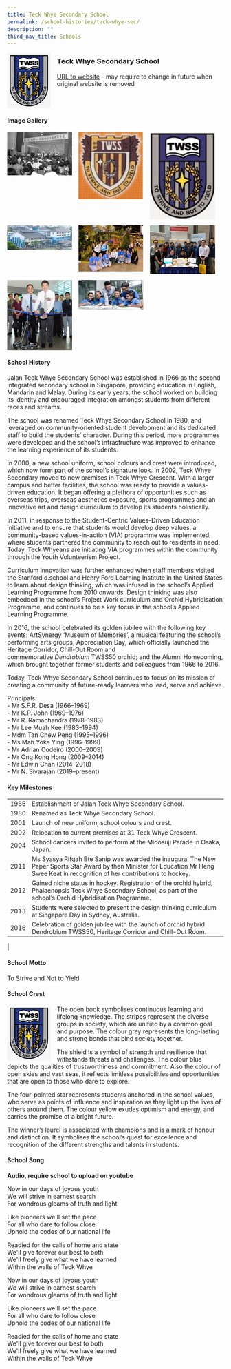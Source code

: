 ```yaml
---
title: Teck Whye Secondary School
permalink: /school-histories/teck-whye-sec/
description: ""
third_nav_title: Schools
---
```

<img src="/images/teckwhyesec1.png" style="width:20%;margin-right:15px;" align = "left">

### **Teck Whye Secondary School**
[URL to website](https://teckwhyesec.moe.edu.sg/) - may require to change in future when original website is removed

<br clear="left">

#### **Image Gallery**

<p><a href="https://staging.d1yxymztqoj7qn.amplifyapp.com/images/teckwhyesec2.jpg">  
<img src="/images/teckwhyesec2.jpg" style="width:30%;margin-right:15px;" align = "left">
</a></p>

<p><a href="https://staging.d1yxymztqoj7qn.amplifyapp.com/images/teckwhyesec3.jpg">  
<img src="/images/teckwhyesec3.jpg" style="width:30%;margin-right:15px;" align = "left">
</a></p>

<p><a href="https://staging.d1yxymztqoj7qn.amplifyapp.com/images/teckwhyesec4.jpg">  
<img src="/images/teckwhyesec4.jpg" style="width:30%;margin-right:15px;" align = "left">
</a></p>

<br clear="left">

<p><a href="https://staging.d1yxymztqoj7qn.amplifyapp.com/images/teckwhyesec5.jpg">  
<img src="/images/teckwhyesec5.jpg" style="width:30%;margin-right:15px;" align = "left">
</a></p>

<p><a href="https://staging.d1yxymztqoj7qn.amplifyapp.com/images/teckwhyesec6.jpg">  
<img src="/images/teckwhyesec6.jpg" style="width:30%;margin-right:15px;" align = "left">
</a></p>

<p><a href="https://staging.d1yxymztqoj7qn.amplifyapp.com/images/teckwhyesec7.jpg">  
<img src="/images/teckwhyesec7.jpg" style="width:30%;margin-right:15px;" align = "left">
</a></p>

<br clear="left">

<p><a href="https://staging.d1yxymztqoj7qn.amplifyapp.com/images/teckwhyesec8.jpg">  
<img src="/images/teckwhyesec8.jpg" style="width:30%;margin-right:15px;" align = "left">
</a></p>

<p><a href="https://staging.d1yxymztqoj7qn.amplifyapp.com/images/teckwhyesec9.jpg">  
<img src="/images/teckwhyesec9.jpg" style="width:30%;margin-right:15px;" align = "left">
</a></p>

<br clear="left">

#### **School History**
Jalan Teck Whye Secondary School was established in 1966 as the second integrated secondary school in Singapore, providing education in English, Mandarin and Malay. During its early years, the school worked on building its identity and encouraged integration amongst students from different races and streams.

The school was renamed Teck Whye Secondary School in 1980, and leveraged on community-oriented student development and its dedicated staff to build the students’ character. During this period, more programmes were developed and the school’s infrastructure was improved to enhance the learning experience of its students.

In 2000, a new school uniform, school colours and crest were introduced, which now form part of the school’s signature look. In 2002, Teck Whye Secondary moved to new premises in Teck Whye Crescent. With a larger campus and better facilities, the school was ready to provide a values-driven education. It began offering a plethora of opportunities such as overseas trips, overseas aesthetics exposure, sports programmes and an innovative art and design curriculum to develop its students holistically.

In 2011, in response to the Student-Centric Values-Driven Education initiative and to ensure that students would develop deep values, a community-based values-in-action (VIA) programme was implemented, where students partnered the community to reach out to residents in need. Today, Teck Whyeans are initiating VIA programmes within the community through the Youth Volunteerism Project.

Curriculum innovation was further enhanced when staff members visited the Stanford d.school and Henry Ford Learning Institute in the United States to learn about design thinking, which was infused in the school’s Applied Learning Programme from 2010 onwards. Design thinking was also embedded in the school’s Project Work curriculum and Orchid Hybridisation Programme, and continues to be a key focus in the school’s Applied Learning Programme.

In 2016, the school celebrated its golden jubilee with the following key events: ArtSynergy ‘Museum of Memories’, a musical featuring the school’s performing arts groups; Appreciation Day, which officially launched the Heritage Corridor, Chill-Out Room and commemorative _Dendrobium_ TWSS50 orchid; and the Alumni Homecoming, which brought together former students and colleagues from 1966 to 2016.

Today, Teck Whye Secondary School continues to focus on its mission of creating a community of future-ready learners who lead, serve and achieve.

Principals:<br>
\- Mr S.F.R. Desa (1966–1969)<br>
\- Mr K.P. John (1969–1976)<br>
\- Mr R. Ramachandra (1978–1983)<br>
\- Mr Lee Muah Kee (1983–1994)<br>
\- Mdm Tan Chew Peng (1995–1996)<br>
\- Ms Mah Yoke Ying (1996–1999)<br>
\- Mr Adrian Codeiro (2000–2009)<br>
\- Mr Ong Kong Hong (2009–2014)<br>
\- Mr Edwin Chan (2014–2018)<br>
\- Mr N. Sivarajan (2019–present)

#### **Key Milestones**

|  |  |
|:---:|---|
| 1966 | Establishment of Jalan Teck Whye Secondary School. |
| 1980 | Renamed as Teck Whye Secondary School. |
| 2001 | Launch of new uniform, school colours and crest. |
| 2002 | Relocation to current premises at 31 Teck Whye Crescent. |
| 2004 | School dancers invited to perform at the Midosuji Parade in Osaka, Japan. |
| 2011 | Ms Syasya Rifqah Bte Sanip was awarded the inaugural The New Paper Sports Star Award by then Minister for Education Mr Heng Swee Keat in recognition of her contributions to hockey. |
| 2012 | Gained niche status in hockey. Registration of the orchid hybrid, Phalaenopsis Teck Whye Secondary School, as part of the school’s Orchid Hybridisation Programme. |
| 2013 | Students were selected to present the design thinking curriculum at Singapore Day in Sydney, Australia. |
| 2016 | Celebration of golden jubilee with the launch of orchid hybrid Dendrobium TWSS50, Heritage Corridor and Chill-Out Room. |
|

#### **School Motto**
To Strive and Not to Yield

#### **School Crest**
<img src="/images/teckwhyesec1.png" style="width:20%;margin-right:15px;" align = "left">

The open book symbolises continuous learning and lifelong knowledge. The stripes represent the diverse groups in society, which are unified by a common goal and purpose. The colour grey represents the long-lasting and strong bonds that bind society together.

The shield is a symbol of strength and resilience that withstands threats and challenges. The colour blue depicts the qualities of trustworthiness and commitment. Also the colour of open skies and vast seas, it reflects limitless possibilities and opportunities that are open to those who dare to explore.

The four-pointed star represents students anchored in the school values, who serve as points of influence and inspiration as they light up the lives of others around them. The colour yellow exudes optimism and energy, and carries the promise of a bright future.

The winner’s laurel is associated with champions and is a mark of honour and distinction. It symbolises the school’s quest for excellence and recognition of the different strengths and talents in students.

#### **School Song**
**Audio, require school to upload on youtube**

Now in our days of joyous youth<br>
We will strive in earnest search<br>
For wondrous gleams of truth and light

Like pioneers we'll set the pace<br>
For all who dare to follow close<br>
Uphold the codes of our national life

Readied for the calls of home and state<br>
We'll give forever our best to both<br>
We'll freely give what we have learned<br>
Within the walls of Teck Whye

Now in our days of joyous youth<br>
We will strive in earnest search<br>
For wondrous gleams of truth and light

Like pioneers we'll set the pace<br>
For all who dare to follow close<br>
Uphold the codes of our national life

Readied for the calls of home and state<br>
We'll give forever our best to both<br>
We'll freely give what we have learned<br>
Within the walls of Teck Whye